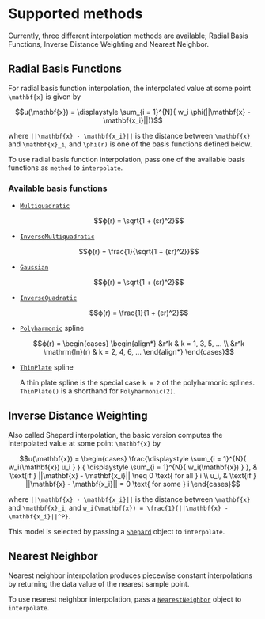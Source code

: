 # Supported methods
Currently, three different interpolation methods are available; Radial Basis Functions,
Inverse Distance Weighting and Nearest Neighbor.

## Radial Basis Functions 

For radial basis function interpolation, the interpolated value at some point 
``\mathbf{x}`` is given by
```math
u(\mathbf{x}) = \displaystyle \sum_{i = 1}^{N}{ w_i \phi(||\mathbf{x} - \mathbf{x_i}||)}
```
where ``||\mathbf{x} - \mathbf{x_i}||`` is the distance between ``\mathbf{x}`` and 
``\mathbf{x}_i``, and ``\phi(r)`` is one of the basis functions defined below.

To use radial basis function interpolation, pass one of the available basis functions as 
`method` to `interpolate`.

### Available basis functions

  * [`Multiquadratic`](@ref)

    ```math
    ϕ(r) = \sqrt{1 + (ɛr)^2}
    ```

  * [`InverseMultiquadratic`](@ref)

    ```math
    ϕ(r) = \frac{1}{\sqrt{1 + (ɛr)^2}}
    ```

  * [`Gaussian`](@ref)

    ```math
    ϕ(r) = \sqrt{1 + (ɛr)^2}
    ```

  * [`InverseQuadratic`](@ref)

    ```math
    ϕ(r) = \frac{1}{1 + (ɛr)^2}
    ```

  * [`Polyharmonic`](@ref) spline

    ```math
    ϕ(r) = 
    \begin{cases}
        \begin{align*}
            &r^k                    &   k = 1, 3, 5, ... \\
            &r^k \mathrm{ln}(r)     &   k = 2, 4, 6, ...
        \end{align*}
    \end{cases}
    ```

  * [`ThinPlate`](@ref) spline
    
    A thin plate spline is the special case ``k = 2`` of the polyharmonic splines.
    `ThinPlate()` is a shorthand for `Polyharmonic(2)`.

## Inverse Distance Weighting
Also called Shepard interpolation, the basic version computes the interpolated value at
some point ``\mathbf{x}`` by
```math
u(\mathbf{x}) = 
\begin{cases} 
    \frac{\displaystyle \sum_{i = 1}^{N}{ w_i(\mathbf{x}) u_i } } 
        { \displaystyle \sum_{i = 1}^{N}{ w_i(\mathbf{x}) } }, 
         & \text{if } ||\mathbf{x} - \mathbf{x_i}|| \neq 0 \text{ for all } i \\ 
    u_i, & \text{if } ||\mathbf{x} - \mathbf{x_i}|| = 0 \text{ for some } i
\end{cases}
```
where ``||\mathbf{x} - \mathbf{x_i}||`` is the distance between ``\mathbf{x}`` and 
``\mathbf{x}_i``, and ``w_i(\mathbf{x}) = \frac{1}{||\mathbf{x} - \mathbf{x_i}||^P}``.

This model is selected by passing a [`Shepard`](@ref) object to `interpolate`.

## Nearest Neighbor
Nearest neighbor interpolation produces piecewise constant interpolations by returning the 
data value of the nearest sample point.

To use nearest neighbor interpolation, pass a [`NearestNeighbor`](@ref) object to 
`interpolate`.

